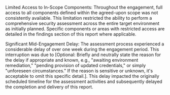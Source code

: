 Limited Access to In-Scope Components: Throughout the engagement, full access to all components defined within the agreed-upon scope was not consistently available. This limitation restricted the ability to perform a comprehensive security assessment across the entire target environment as initially planned. Specific components or areas with restricted access are detailed in the findings section of this report where applicable.

Significant Mid-Engagement Delay: The assessment process experienced a considerable delay of over one week during the engagement period. This interruption was due to [Optional: Briefly and neutrally state the reason for the delay if appropriate and known, e.g., "awaiting environment remediation," "pending provision of updated credentials," or simply "unforeseen circumstances." If the reason is sensitive or unknown, it's acceptable to omit this specific detail.]. This delay impacted the originally scheduled timeline for the assessment activities and subsequently delayed the completion and delivery of this report.
